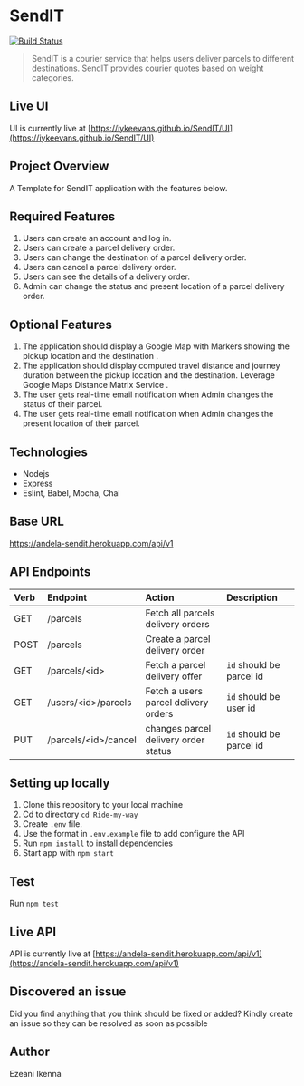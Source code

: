 # SendIT 
[![Build Status](https://travis-ci.org/iykeevans/SendIT.svg?branch=master)](https://travis-ci.org/iykeevans/SendIT)


  
> SendIT is a courier service that helps users deliver parcels to different destinations. SendIT provides courier quotes based on weight categories.

## Live UI
UI is currently live at [https://iykeevans.github.io/SendIT/UI](https://iykeevans.github.io/SendIT/UI)

## Project Overview  
A Template for SendIT application with the features below. 

## Required Features
1. Users can create an account and log in.
2. Users can create a parcel delivery order.
3. Users can change the destination of a parcel delivery order.
4. Users can cancel a parcel delivery order.
5. Users can see the details of a delivery order.
6. Admin can change the status and present location of a parcel delivery order.  

## Optional Features
1. The application should display a Google Map with Markers showing the pickup location
and the destination .
2. The application should display computed travel distance and journey duration between
the pickup location and the destination. Leverage Google Maps Distance Matrix Service .
3. The user gets real-time email notification when Admin changes the status of their parcel.
4. The user gets real-time email notification when Admin changes the present location of
their parcel.  

## Technologies
* Nodejs
* Express
* Eslint, Babel, Mocha, Chai  

## Base URL
https://andela-sendit.herokuapp.com/api/v1

## API Endpoints
| Verb     | Endpoint                  | Action                                    | Description                    |
| :------- | :------------------------ | :---------------------------------------- | :----------------------------- |
| GET      | /parcels                  | Fetch all parcels delivery orders         |                                |
| POST     | /parcels                  | Create a parcel delivery order            |                                |
| GET      | /parcels/\<id>            | Fetch a parcel delivery offer             | `id` should be parcel id       |
| GET      | /users/\<id>/parcels      | Fetch a users parcel delivery orders      | `id` should be user id         |
| PUT      | /parcels/\<id>/cancel     | changes parcel delivery order status      | `id` should be parcel id       |

## Setting up locally
1. Clone this repository to your local machine  
2. Cd to directory `cd Ride-my-way`
3. Create `.env` file.
4. Use the format in `.env.example` file to add configure the API
5. Run `npm install` to install dependencies
6. Start app with `npm start`
  
## Test
Run `npm test`

## Live API
API is currently live at [https://andela-sendit.herokuapp.com/api/v1](https://andela-sendit.herokuapp.com/api/v1)

## Discovered an issue
Did you find anything that you think should be fixed or added? Kindly create an issue so they can be resolved as soon as possible

## Author
Ezeani Ikenna
